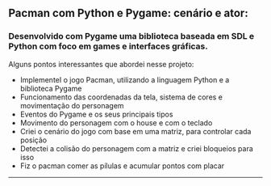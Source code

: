 
## Pacman com Python e Pygame: cenário e ator:


 ###  Desenvolvido com Pygame uma biblioteca baseada em SDL  e Python com foco em games e interfaces gráficas.

Alguns pontos interessantes que abordei nesse projeto:

- ImplementeI o jogo Pacman, utilizando a linguagem Python e a biblioteca Pygame
- Funcionamento das coordenadas da tela, sistema de cores e movimentação do personagem
- Eventos do Pygame e os seus principais tipos
- Movimento do personagem com o house e com o teclado 
- Criei o cenário do jogo com base em uma matriz, para controlar cada posição
- Detectei a colisão do personagem com a matriz e criei bloqueios para isso
- Fiz o pacman comer as pílulas e acumular pontos com placar


----------------------------------------------------------------------------------------------------------------------------------------------------------

